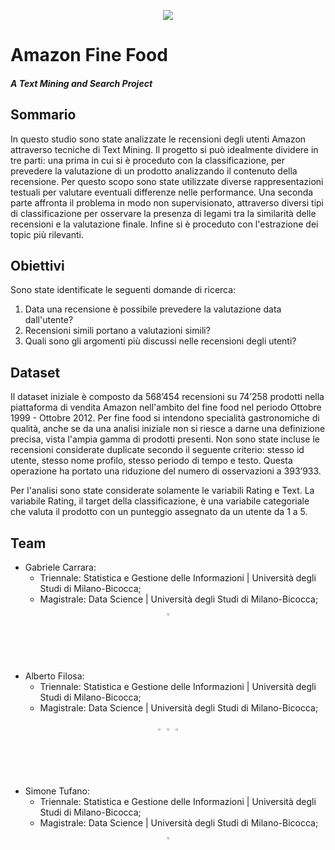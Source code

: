 <p align="center">
<img src="Immagini/Logo-Bicocca.png"/>
</p>

# Amazon Fine Food

##### A Text Mining and Search Project

## Sommario

In questo studio sono state analizzate le recensioni degli utenti Amazon attraverso tecniche di Text Mining. Il progetto si può idealmente dividere in tre parti: una prima in cui si è proceduto con la classificazione, per prevedere la valutazione di un prodotto analizzando il contenuto della recensione. Per questo scopo sono state utilizzate diverse rappresentazioni testuali per valutare eventuali differenze nelle performance. Una seconda parte affronta il problema in modo non supervisionato, attraverso diversi tipi di classificazione per osservare la presenza di legami tra la similarità delle recensioni e la valutazione finale. Infine si è proceduto con l'estrazione dei topic più rilevanti.

## Obiettivi
Sono state identificate le seguenti domande di ricerca:

1. Data una recensione è possibile prevedere la valutazione data dall'utente?
2. Recensioni simili portano a valutazioni simili?
3. Quali sono gli argomenti più discussi nelle recensioni degli utenti?

## Dataset
Il dataset iniziale è composto da 568’454 recensioni su 74’258 prodotti nella piattaforma di vendita Amazon nell'ambito del fine food nel periodo Ottobre 1999 - Ottobre 2012. Per fine food si intendono specialità gastronomiche di qualità, anche se da una analisi iniziale non si riesce a darne una definizione precisa, vista l'ampia gamma di prodotti presenti. Non sono state incluse le recensioni considerate duplicate secondo il seguente criterio: stesso id utente, stesso nome profilo, stesso periodo di tempo e testo. Questa operazione ha portato una riduzione del numero di osservazioni a 393’933. 

Per l'analisi sono state considerate solamente le variabili Rating e Text. La variabile Rating, il target della classificazione, è una variabile categoriale che valuta il prodotto con un punteggio assegnato da un utente da 1 a 5. 

## Team

* Gabriele Carrara:
    - Triennale: Statistica e Gestione delle Informazioni | Università degli Studi di Milano-Bicocca;
    - Magistrale: Data Science | Università degli Studi di Milano-Bicocca;

<center>
  <a href = "https://www.linkedin.com/in/gabriele-carrara-968310198/"><img src="Immagini/linkedin.png" width = "2%"></a>
</center>

- Alberto Filosa:
    - Triennale: Statistica e Gestione delle Informazioni | Università degli Studi di Milano-Bicocca;
    - Magistrale: Data Science | Università degli Studi di Milano-Bicocca;

<center>
  <a href = "https://www.linkedin.com/in/alberto-filosa-31408/"><img src="Immagini/linkedin.png" width = "2%"></a>
  <a href = "https://www.kaggle.com/albi9702"><img src="Immagini/kaggle.jpg" width = "2%"></a>
  <a href = "https://github.com/albi9702"><img src="Immagini/github.png" width = "2%"></a>
</center>

* Simone Tufano:
    - Triennale: Statistica e Gestione delle Informazioni | Università degli Studi di Milano-Bicocca;
    - Magistrale: Data Science | Università degli Studi di Milano-Bicocca;

<center>
<a href = "https://it.linkedin.com/public-profile/in/simone-tufano-957763162"><img src="Immagini/linkedin.png" width = "2%"></a>
</center>